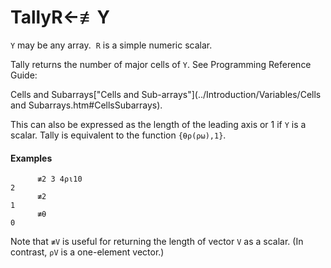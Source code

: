 




<h1 class="heading"><span class="name">Tally</span><span class="command">R←≢Y</span></h1>

`Y` may be any array.  `R` is a simple numeric scalar.


Tally returns the number of major cells of `Y`. See 
Programming Reference Guide: 

Cells and Subarrays["Cells and Sub-arrays"](../Introduction/Variables/Cells and Subarrays.htm#CellsSubarrays).


This can also be expressed as the length of the leading axis or 1 if `Y` is a scalar. Tally is equivalent to the function `{⍬⍴(⍴⍵),1}`.

#### Examples
```apl
      ≢2 3 4⍴⍳10
2
      ≢2
1
      ≢⍬
0
```


Note that `≢V` is useful for returning the length of vector `V` as a scalar.  (In contrast, `⍴V` is a one-element vector.)



